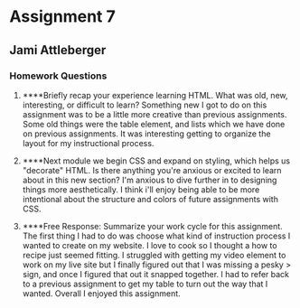 # Assignment 7
## Jami Attleberger
### Homework Questions

1. ****Briefly recap your experience learning HTML. What was old, new, interesting, or difficult to learn?
    Something new I got to do on this assignment was to be a little more creative than
    previous assignments. Some old things were the table element, and lists which we have done on previous assignments. It was interesting getting to organize the layout for my instructional process.

2. ****Next module we begin CSS and expand on styling, which helps us "decorate" HTML. Is there anything you're anxious or excited to learn about in this new section?
    I'm anxious to dive further in to designing things more aesthetically. I think i'll enjoy being able to be more intentional about the structure and colors of future assignments with CSS.

3. ****Free Response: Summarize your work cycle for this assignment.
    The first thing I had to do was choose what kind of instruction process I wanted to create on my website. I love to cook so I thought a how to recipe just seemed fitting. I struggled with getting my video element to work on my live site but I finally figured out that I was missing a pesky > sign, and once I figured that out it snapped together. I had to refer back to a previous assignment to get my table to turn out the way that I wanted. Overall I enjoyed this assignment.
